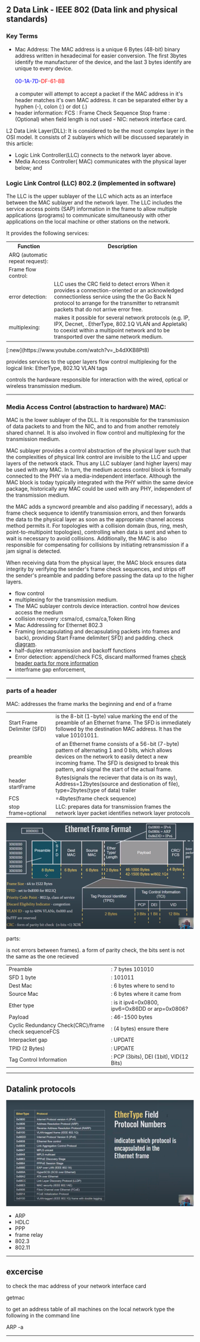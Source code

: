 ## 2 Data Link - IEEE 802 (Data link and physical standards)

### Key Terms

- Mac Address: The MAC address is a unique 6 Bytes (48-bit) binary address written in hexadecimal for easier conversion. The first 3bytes identify the manufacturer of the device, and the last 3 bytes identify are unique to every device.<br/><br/>
<span title="Manufacturer" style="color:blue">00-1A-7D</span>-<span title="unique to every device" style="color:red">DF-61-8B</span>
<br><br>
a computer will attempt to accept a packet if the MAC address in it's header matches it's own MAC address. it can be separated either by a hyphen (-), colon (:) or dot (.)
- header information: FCS : Frame Check Sequence Stop frame : (Optional) when field length is not used - NIC: network interface card.


L2 Data Link Layer(DLL): It is considered to be the most complex layer in the OSI model. It consists of 2 sublayers which will be discussed separately in this article:

- Logic Link Controller(LLC) connects to the network layer above. 
- Media Access Controller( MAC) communicates with the physical layer below; and  


<span style="display:none">
The data link layer is very similar to the network layer, except the data link layer facilitates data transfer between two devices on the SAME network. The data link layer takes packets from the network layer and breaks them into smaller pieces called frames. Like the network layer, the data link layer is also responsible for flow control and error control in intra-network communication (The transport layer only does flow control and error control for inter-network communications).<br/><br/>
Duties usually are logical addressing (network layer), physical addressing (data link layer via MAC addresses of Network Interface Card, Switches), access media, controls how data is placed and received from the media (media access control, error detection).
</span>

<!-- no need for this table as each sublayer will be addressed accordingly.!!! -->

<table style="display:none">

<thead>
    <tr>
        <th>Function</th>
        <th>Description</th>
    </tr>
</thead>
<tbody>
<tr>
    <td>logical addressing (network layer)</td>
    <td></td>
</tr>
<tr>
    <td>physical addressing (data link layer via MAC addresses of Network Interface Card, Switches)</td>
    <td></td>
</tr>
<tr>
    <td> access media</td><td></td>
</tr>
<tr>
    <td>media access control (MAC) </td>
    <td> controls how data is placed and received from the media  e.g. 802.11 wireless, and ethernet. </td>
</tr>
<tr>
    <td> error detection). </td>
    <td>Like the network layer, the data link layer is also responsible for flow control and error control in intra-network communication </td>
</tr>
</tbody>
</table>



<span style="display:none">it sets up links accross the physical  network ti encapsulates bits into data frames to be sent over a network and decapsulates incoming data. switches are the most common network devices that exist at the data link layer. it is also involved in error detection</span>




### Logic Link Control (LLC) 802.2 (implemented in software)
The LLC is the upper sublayer of the LLC which acts as an interface between the MAC sublayer and the network layer. <span style="display:none">LLC is very similar to several famous data link protocols, like Synchronous Data Link Control (SDLC) or High Level Data Link Control (HDLC) protocols. </span> The LLC includes the service access points (SAP) information in the frame to allow multiple applications (programs) to communicate simultaneously with other applications on the local machine or other stations on the network. 


It provides the following services:
<table>
<tr>
    <th>Function</th>
    <th>Description</th>
</tr>
<tr>
    <td>ARQ (automatic repeat request): </td><td></td>
</tr>
<tr>
    <td>Frame flow control: </td><td></td>
</tr>
<tr>
    <td>error detection: </td>
    <td>
        LLC uses the CRC field to detect errors When it provides a connection-oriented or an acknowledged connectionless service using the the Go Back N protocol to arrange for the transmitter to retransmit packets that do not arrive error free.
    </td>
</tr>
<tr>
    <td>multiplexing:</td>
    <td> makes it possible for several network protocols (e.g. IP, IPX, Decnet, . EtherType, 802.1Q VLAN and Appletalk) to coexist within a multipoint network and to be transported over the same network medium.</td>
</tr>
</table>
[:new](https://www.youtube.com/watch?v=_b4dXKB8Pt8)

provides services to the upper layers
flow control
multiplexing for the logical link: EtherType, 802.1Q VLAN tags



<span style="display:none">
- allows upper layers to access media (Framing)
- Controls how data is placed and recieved from media (MAC) and Error detection
- it is involved in physical addressing using the MAC address. data units on this layer are called frames
</span>
controls the hardware responsible for interaction with the wired, optical or wireless transmission medium. 





---

### Media Access Control (abstraction to hardware) MAC: 

MAC is the lower sublayer of the DLL. It is responsible for the transmission of data packets to and from the  NIC, and to and from another remotely shared channel. It is also involved in flow control and multiplexing for the transmission medium. 

MAC sublayer provides a control abstraction of the physical layer such that the complexities of physical link control are invisible to the LLC and upper layers of the network stack. Thus any LLC sublayer (and higher layers) may be used with any MAC. In turn, the medium access control block is formally connected to the PHY via a media-independent interface. Although the MAC block is today typically integrated with the PHY within the same device package, historically any MAC could be used with any PHY, independent of the transmission medium.

the MAC adds a syncword preamble and also padding if necessary), adds a frame check sequence to identify transmission errors, and then forwards the data to the physical layer as soon as the appropriate channel access method permits it. For topologies with a collision domain (bus, ring, mesh, point-to-multipoint topologies), controlling when data is sent and when to wait is necessary to avoid collisions. Additionally, the MAC is also responsible for compensating for collisions by initiating retransmission if a jam signal is detected. 

When receiving data from the physical layer, the MAC block ensures data integrity by verifying the sender's frame check sequences, and strips off the sender's preamble and padding before passing the data up to the higher layers.



- flow control
- multiplexing for the transmission medium.
- The MAC sublayer controls device interaction. control how devices access the medium
- collision recovery :csma/cd, csma/ca,Token Ring
- Mac Addressiing for Ethernet 802.3
- Framing (encapsulating and decapsulating packets into frames and  back), providing Start Frame delimiter( SFD) and padding. check <a href="">diagram</a>.
- half-duplex retransmission and backoff functions
- Error detection: append/check FCS, discard malformed frames <a href="">check header parts for more information</a>
- interframe gap enforcement,


---

### parts of a header
<table>
<tr><td>Start Frame Delimiter (SFD) </td><td>is the 8-bit (1-byte) value marking the end of the preamble of an Ethernet frame. The SFD is immediately followed by the destination MAC address. It has the value 10101011.</td>
</tr>
<tr><td>preamble</td> <td>of an Ethernet frame consists of a 56-bit (7-byte) pattern of alternating 1 and 0 bits, which allows devices on the network to easily detect a new incoming frame. The SFD is designed to break this pattern, and signal the start of the actual frame.</td>
</tr>


<tr>
    <td>header startFrame</td> 
    <td>8ytes(signals the reciever that data is on its way), Address=12bytes(source and destionation of file), type=2bytes(type of data) trailer</td> 
</tr>
<tr><td>FCS</td><td>=4bytes(frame check sequence)</td></tr>
<tr> 
    <td>stop frame=optional </td>
    <td>LLC: prepares data for transmission frames the network layer packet identifies network layer protocols</td>
</tr> 
<tr>MAC: addresses the frame marks the beginning and end of a frame</tr>
</table>

![ethernetFrame](..\images\EthernetFrameFormat.png)

parts:

<table>
<tr><td>Preamble</td><td>: 7 bytes 101010</td>
</tr><tr><td>SFD 1 byte</td><td>: 101011</td>
</tr><tr><td>Dest Mac</td><td>: 6 bytes where to send to </td>
</tr><tr><td>Source Mac</td><td>: 6 bytes where it came from </td>
</tr><tr><td>Ether type</td><td>: is it ipv4=0x0800, ipv6=Ox86DD or arp=0x0806?</td>
</tr><tr><td>Payload</td><td>: 46-1500 bytes</td>
</tr><tr><td>Cyclic Redundancy Check(CRC)/frame check sequenceFCS</td><td>:  (4 bytes) ensure there </td>is not errors between frames). a form of parity check, the bits sent is not the same as the one recieved
</tr><tr><td>Interpacket gap</td><td>: UPDATE</td>
</tr><tr><td>TPID (2 Bytes) </td><td>: UPDATE</td>
</tr><tr><td>Tag Control Information</td><td>: PCP (3bits), DEI (1bit), VID(12 Bits)</td>
</tr>

</table>


---

## Datalink protocols

![Ethernet Field Protocols](..\images\EthernetFieldProtocolNumbers.png)
- ARP
- HDLC
- PPP
- frame relay
- 802.3
- 802.11


---

## excercise
to check the mac address of your network interface card

getmac


to get an address table of all machines on the local network type the following in the command line

ARP -a



---

